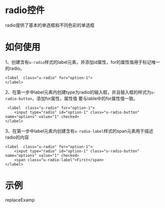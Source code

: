 # radio控件

radio提供了基本的单选框和不同色彩的单选框

# 如何使用

1、创建含有`u-radio`样式的label元素，并添加id属性，for的属性值用于标记唯一的radio。

	<label  class="u-radio" for="option-1">
	</label>
2、在第一步中label元素内创建type为radio的输入框，并且输入框的样式为`u-radio-button`，添加for属性，属性值
要与lable中的for属性值一致。
	
	 <label  class="u-radio" for="option-1">
    	<input type="radio" id="option-1" class="u-radio-button" name="options" value="1" checked>
	</label>
3、在第一步中label元素内创建含有`u-radio-label`样式的span元素用于描述radio的内容

	<label  class="u-radio" for="option-1">
    	<input type="radio" id="option-1" class="u-radio-button" name="options" value="1" checked>
    	<span class="u-radio-label">First</span>
	</label>

# 示例

replaceExamp



